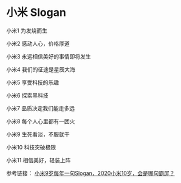 # 小米 Slogan

小米1 为发烧而生

小米2 感动人心，价格厚道

小米3 永远相信美好的事情即将发生

小米4 我们的征途是星辰大海

小米5 享受科技的乐趣

小米6 探索黑科技

小米7 品质决定我们能走多远

小米8 每个人心里都有一团火

小米9 生死看淡，不服就干

小米10 科技突破极限

小米11 相信美好，轻装上阵


参考链接：
[小米9岁每年一句Slogan，2020小米10岁，会是哪句霸屏？ ](https://www.sohu.com/a/348726171_120304680)
